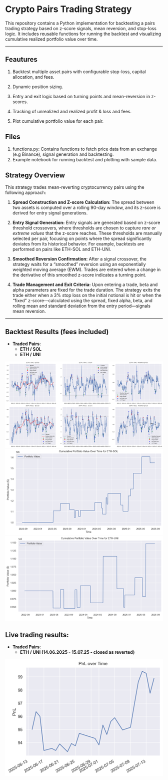 # Crypto Pairs Trading Strategy

This repository contains a Python implementation for backtesting a pairs trading strategy based on z-score signals, mean reversion, and stop-loss logic. It includes reusable functions for running the backtest and visualizing cumulative realized portfolio value over time. 

---

## Feautures

1. Backtest multiple asset pairs with configurable stop-loss, capital allocation, and fees.

2. Dynamic position sizing.

3. Entry and exit logic based on turning points and mean-reversion in z-scores.

4. Tracking of unrealized and realized profit & loss and fees.

5. Plot cumulative portfolio value for each pair.

## Files

1. functions.py: Contains functions to fetch price data from an exchange (e.g Binance), signal generation and backtesting.
2. Example notebook for running backtest and plotting with sample data.

## Strategy Overview

This strategy trades mean-reverting cryptocurrency pairs using the following approach:

1. **Spread Construction and Z-score Calculation:**
The spread between two assets is computed over a rolling 90-day window, and its z-score is derived for entry signal generations.

2. **Entry Signal Generation:**
Entry signals are generated based on z-score threshold crossovers, where thresholds are chosen to capture *rare or extreme values* that the z-score reaches. These thresholds are manually selected per pair, focusing on points where the spread significantly deviates from its historical behavior. For example, backtests are performed on pairs like ETH-SOL and ETH-UNI.

3. **Smoothed Reversion Confirmation:**
After a signal crossover, the strategy waits for a “smoothed” reversion using an exponentially weighted moving average (EWM). Trades are entered when a change in the derivative of this smoothed z-score indicates a turning point.

4. **Trade Management and Exit Criteria:**
Upon entering a trade, beta and alpha parameters are fixed for the trade duration. The strategy exits the trade either when a 3% stop loss on the initial notional is hit or when the “fixed” z-score—calculated using the spread, fixed alpha, beta, and rolling mean and standard deviation from the entry period—signals mean reversion.

---

## Backtest Results (fees included)

- **Traded Pairs**:  
  - **ETH / SOL**  
  - **ETH / UNI**
 
![Backtest Plot - Signals](plots/signals.png)
![Backtest Plot - ETH-SOL](plots/backtest_ETH_SOL.png)
![Backtest Plot - ETH-UNI](plots/backtest_ETH_UNI.png)

## Live trading results:
- **Traded Pairs**:  
  - **ETH / UNI (14.06.2025 - 15.07.25 - closed as reverted)**

![PnL](plots/pnl_plot.png)
  

   
